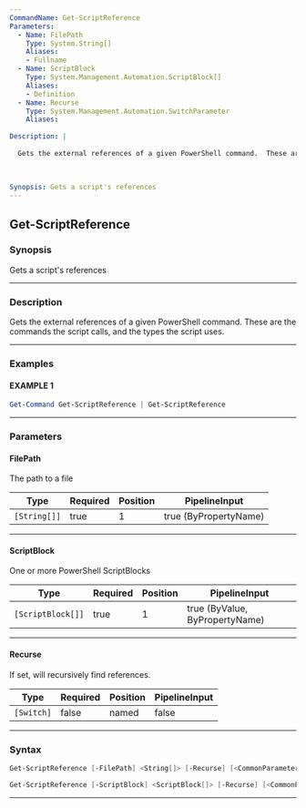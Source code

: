 ```yaml
---
CommandName: Get-ScriptReference
Parameters: 
  - Name: FilePath
    Type: System.String[]
    Aliases: 
    - Fullname
  - Name: ScriptBlock
    Type: System.Management.Automation.ScriptBlock[]
    Aliases: 
    - Definition
  - Name: Recurse
    Type: System.Management.Automation.SwitchParameter
    Aliases: 
    
Description: |
  
  Gets the external references of a given PowerShell command.  These are the commands the script calls, and the types the script uses.
  
  
  
Synopsis: Gets a script's references
---
```

Get-ScriptReference
-------------------
### Synopsis
Gets a script's references

---
### Description

Gets the external references of a given PowerShell command.  These are the commands the script calls, and the types the script uses.

---
### Examples
#### EXAMPLE 1
```PowerShell
Get-Command Get-ScriptReference | Get-ScriptReference
```

---
### Parameters
#### **FilePath**

The path to a file






|Type        |Required|Position|PipelineInput        |
|------------|--------|--------|---------------------|
|`[String[]]`|true    |1       |true (ByPropertyName)|



---
#### **ScriptBlock**

One or more PowerShell ScriptBlocks






|Type             |Required|Position|PipelineInput                 |
|-----------------|--------|--------|------------------------------|
|`[ScriptBlock[]]`|true    |1       |true (ByValue, ByPropertyName)|



---
#### **Recurse**

If set, will recursively find references.






|Type      |Required|Position|PipelineInput|
|----------|--------|--------|-------------|
|`[Switch]`|false   |named   |false        |



---
### Syntax
```PowerShell
Get-ScriptReference [-FilePath] <String[]> [-Recurse] [<CommonParameters>]
```
```PowerShell
Get-ScriptReference [-ScriptBlock] <ScriptBlock[]> [-Recurse] [<CommonParameters>]
```
---

